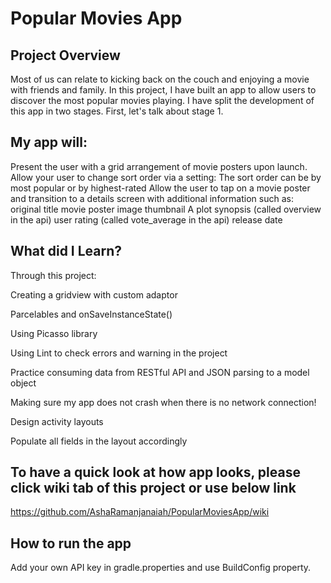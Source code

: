 # Popular Movies App

## Project Overview
Most of us can relate to kicking back on the couch and enjoying a movie with friends and family. In this project, I have built an app to allow users to discover the most popular movies playing. I have split the development of this app in two stages. First, let's talk about stage 1.

## My app will:

Present the user with a grid arrangement of movie posters upon launch.
Allow your user to change sort order via a setting:
The sort order can be by most popular or by highest-rated
Allow the user to tap on a movie poster and transition to a details screen with additional information such as:
original title
movie poster image thumbnail
A plot synopsis (called overview in the api)
user rating (called vote_average in the api)
release date

## What did I Learn?
Through this project:

Creating a gridview with custom adaptor

Parcelables and onSaveInstanceState()

Using Picasso library

Using Lint to check errors and warning in the project

Practice consuming data from RESTful API and JSON parsing to a model object

Making sure my app does not crash when there is no network connection! 

Design activity layouts

Populate all fields in the layout accordingly

## To have a quick look at how app looks, please click wiki tab of this project or use below link

https://github.com/AshaRamanjanaiah/PopularMoviesApp/wiki

## How to run the app
Add your own API key in gradle.properties and use BuildConfig property.
